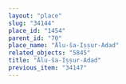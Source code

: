 ```yaml
---
layout: "place"
slug: "34144"
place_id: "1454"
parent_id: "70"
place_name: "Ālu-ša-Iṣṣur-Adad"
related_objects: "5845"
title: "Ālu-ša-Iṣṣur-Adad"
previous_item: "34147"
---
```

